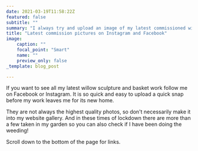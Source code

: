 ```yaml
---
date: 2021-03-19T11:58:22Z
featured: false
subtitle: ""
summary: "I always try and upload an image of my latest commissioned willow sculptures so look out for my new stuff there."
title: "Latest commission pictures on Instagram and Facebook"
image:
    caption: ""
    focal_point: "Smart"
    name: ""
    preview_only: false
_template: blog_post

---
```

If you want to see all my latest willow sculpture and basket work follow me on Facebook or Instagram. It is so quick and easy to upload a quick snap before my work leaves me for its new home.

They are not always the highest quality photos, so don't necessarily make it into my website gallery. And in these times of lockdown there are more than a few taken in my garden so you can also check if I have been doing the weeding!

Scroll down to the bottom of the page for links.